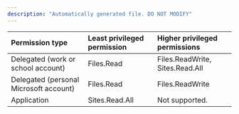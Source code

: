 ```yaml
---
description: "Automatically generated file. DO NOT MODIFY"
---
```


|Permission type|Least privileged permission|Higher privileged permissions|
|:---|:---|:---|
|Delegated (work or school account)|Files.Read|Files.ReadWrite, Sites.Read.All|
|Delegated (personal Microsoft account)|Files.Read|Files.ReadWrite|
|Application|Sites.Read.All|Not supported.|

